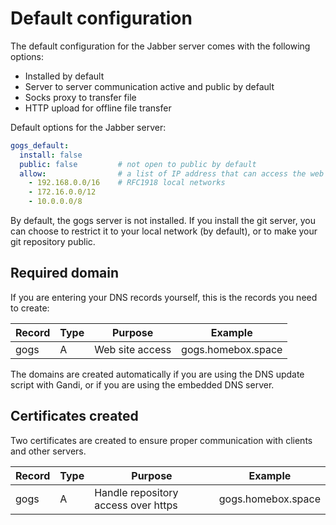 # Default configuration

The default configuration for the Jabber server comes with the following options:

- Installed by default
- Server to server communication active and public by default
- Socks proxy to transfer file
- HTTP upload for offline file transfer

Default options for the Jabber server:

```yaml
gogs_default:
  install: false
  public: false         # not open to public by default
  allow:                # a list of IP address that can access the web interface
    - 192.168.0.0/16    # RFC1918 local networks
    - 172.16.0.0/12
    - 10.0.0.0/8
```

By default, the gogs server is not installed.
If you install the git server, you can choose to restrict it to your local network (by default),
or to make your git repository public.

## Required domain

If you are entering your DNS records yourself, this is the records you need to create:

| Record            | Type   | Purpose                                  | Example                      |
| -----------       | ------ | ---------                                | ---------                    |
| gogs              | A      | Web site access                          | gogs.homebox.space           |

The domains are created automatically if you are using the DNS update script with Gandi, or if you are
using the embedded DNS server.

## Certificates created

Two certificates are created to ensure proper communication with clients and other servers.

| Record            | Type   | Purpose                                  | Example                      |
| -----------       | ------ | ---------                                | ---------                    |
| gogs              | A      | Handle repository access over https      | gogs.homebox.space           |
